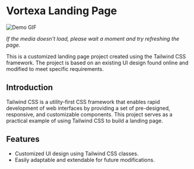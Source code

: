 # Vortexa Landing Page

![Demo GIF](https://github.com/Kaif-Shariff/Vortexa_Landing_Page/assets/93507427/84cc9628-22ee-491c-b98d-db3219343130)

*If the media doesn't load, please wait a moment and try refreshing the page.*

This is a customized landing page project created using the Tailwind CSS framework. The project is based on an existing UI design found online and modified to meet specific requirements.

## Introduction

Tailwind CSS is a utility-first CSS framework that enables rapid development of web interfaces by providing a set of pre-designed, responsive, and customizable components. This project serves as a practical example of using Tailwind CSS to build a landing page.

## Features

- Customized UI design using Tailwind CSS classes.
- Easily adaptable and extendable for future modifications.

